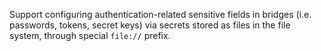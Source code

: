 Support configuring authentication-related sensitive fields in bridges (i.e. passwords, tokens, secret keys) via secrets stored as files in the file system, through special `file://` prefix.
